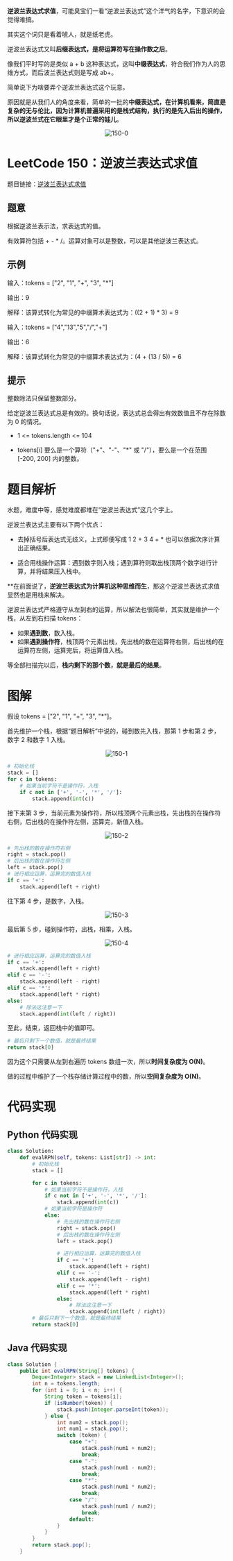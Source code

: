 **逆波兰表达式求值**，可能臭宝们一看“逆波兰表达式”这个洋气的名字，下意识的会觉得难搞。

其实这个词只是看着唬人，就是纸老虎。

逆波兰表达式又叫**后缀表达式，是将运算符写在操作数之后**。

像我们平时写的是类似 a + b 这种表达式，这叫**中缀表达式**，符合我们作为人的思维方式，而后波兰表达式则是写成 ab+。

简单说下为啥要弄个逆波兰表达式这个玩意。

原因就是从我们人的角度来看，简单的一批的**中缀表达式，在计算机看来，简直是复杂的无与伦比，因为计算机普遍采用的是栈式结构，执行的是先入后出的操作，所以逆波兰式在它眼里才是个正常的娃儿**。

<div align=center>

![150-0](https://cdn.codegoudan.com/img/150-0.png)

</div>

# LeetCode 150：逆波兰表达式求值

题目链接：[逆波兰表达式求值](https://leetcode-cn.com/problems/evaluate-reverse-polish-notation/)



## 题意

根据逆波兰表示法，求表达式的值。

有效算符包括 + - * /。运算对象可以是整数，可以是其他逆波兰表达式。



## 示例

输入：tokens = ["2", "1", "+", "3", "*"]

输出：9

解释：该算式转化为常见的中缀算术表达式为：((2 + 1) * 3) = 9



输入：tokens = ["4","13","5","/","+"]

输出：6

解释：该算式转化为常见的中缀算术表达式为：(4 + (13 / 5)) = 6



## 提示

整数除法只保留整数部分。

给定逆波兰表达式总是有效的。换句话说，表达式总会得出有效数值且不存在除数为 0 的情况。

- 1 <= tokens.length <= 104

- tokens[i] 要么是一个算符（"+"、"-"、"*" 或 "/"），要么是一个在范围 [-200, 200] 内的整数。



# 题目解析

水题，难度中等，感觉难度都堆在“逆波兰表达式”这几个字上。

逆波兰表达式主要有以下两个优点：

- 去掉括号后表达式无歧义，上式即便写成 1 2 + 3 4 + * 也可以依据次序计算出正确结果。

- 适合用栈操作运算：遇到数字则入栈；遇到算符则取出栈顶两个数字进行计算，并将结果压入栈中。

**在前面说了，**逆波兰表达式为计算机这种思维而生**，那这个逆波兰表达式求值显然也是用栈来解决。

逆波兰表达式严格遵守从左到右的运算，所以解法也很简单，其实就是维护一个栈，从左到右扫描 tokens：

- 如果**遇到数**，数入栈。
- 如果**遇到操作符**，栈顶两个元素出栈，先出栈的数在运算符右侧，后出栈的在运算符左侧，运算完后，将运算值入栈。

等全部扫描完以后，**栈内剩下的那个数，就是最后的结果**。



# 图解

假设 tokens = ["2", "1", "+", "3", "*"]。

首先维护一个栈，根据“题目解析”中说的，碰到数先入栈，那第 1 步和第 2 步，数字 2 和数字 1 入栈。

<div align=center>

![150-1](https://cdn.codegoudan.com/img/150-1.png)

</div>

```Python
# 初始化栈
stack = []
for c in tokens:
    # 如果当前字符不是操作符，入栈
    if c not in ['+', '-', '*', '/']:
        stack.append(int(c))
```

接下来第 3 步，当前元素为操作符，所以栈顶两个元素出栈，先出栈的在操作符右侧，后出栈的在操作符左侧，运算完，新值入栈。

<div align=center>

![150-2](https://cdn.codegoudan.com/img/150-2.png)

</div>

```Python
# 先出栈的数在操作符右侧
right = stack.pop()
# 后出栈的数在操作符左侧
left = stack.pop()
# 进行相应运算，运算完的数值入栈
if c == '+':
    stack.append(left + right)
```

往下第 4 步，是数字，入栈。

<div align=center>

![150-3](https://cdn.codegoudan.com/img/150-3.png)

</div>

最后第 5 步，碰到操作符，出栈，相乘，入栈。

<div align=center>

![150-4](https://cdn.codegoudan.com/img/150-4.png)

</div>

```Python
# 进行相应运算，运算完的数值入栈
if c == '+':
    stack.append(left + right)
elif c == '-':
    stack.append(left - right)
elif c == '*':
    stack.append(left * right)
else:
    # 除法这注意一下
    stack.append(int(left / right))
```

至此，结束，返回栈中的值即可。

```Python
# 最后只剩下一个数值，就是最终结果
return stack[0]
```

因为这个只需要从左到右遍历 tokens 数组一次，所以**时间复杂度为 O(N)**。

做的过程中维护了一个栈存储计算过程中的数，所以**空间复杂度为 O(N)**。



# 代码实现



## Python 代码实现

```Python
class Solution:
    def evalRPN(self, tokens: List[str]) -> int:
        # 初始化栈
        stack = []

        for c in tokens:
            # 如果当前字符不是操作符，入栈
            if c not in ['+', '-', '*', '/']:
                stack.append(int(c))
            # 如果当前字符是操作符
            else:
                # 先出栈的数在操作符右侧
                right = stack.pop()
                # 后出栈的数在操作符左侧
                left = stack.pop()

                # 进行相应运算，运算完的数值入栈
                if c == '+':
                    stack.append(left + right)
                elif c == '-':
                    stack.append(left - right)
                elif c == '*':
                    stack.append(left * right)
                else:
                    # 除法这注意一下
                    stack.append(int(left / right))
        # 最后只剩下一个数值，就是最终结果
        return stack[0]
```



## Java 代码实现

```Java
class Solution {
    public int evalRPN(String[] tokens) {
        Deque<Integer> stack = new LinkedList<Integer>();
        int n = tokens.length;
        for (int i = 0; i < n; i++) {
            String token = tokens[i];
            if (isNumber(token)) {
                stack.push(Integer.parseInt(token));
            } else {
                int num2 = stack.pop();
                int num1 = stack.pop();
                switch (token) {
                    case "+":
                        stack.push(num1 + num2);
                        break;
                    case "-":
                        stack.push(num1 - num2);
                        break;
                    case "*":
                        stack.push(num1 * num2);
                        break;
                    case "/":
                        stack.push(num1 / num2);
                        break;
                    default:
                }
            }
        }
        return stack.pop();
    }
```



